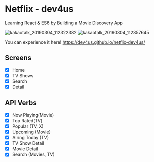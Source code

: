 # Netflix - dev4us

Learning React & ES6 by Building a Movie Discovery App

![kakaotalk_20190304_112322382](https://user-images.githubusercontent.com/19645646/53706975-2a648200-3e70-11e9-9dc5-d4fc449f03dc.png)
![kakaotalk_20190304_112357645](https://user-images.githubusercontent.com/19645646/53706978-2c2e4580-3e70-11e9-8462-4da44e748c98.png)


You can experience it here!
https://dev4us.github.io/netflix-dev4us/

## Screens

- [x] Home
- [x] TV Shows
- [x] Search
- [x] Detail

## API Verbs

- [x] Now Playing(Movie)
- [x] Top Rated(TV)
- [x] Popular (TV, X)
- [x] Upcoming (Movie)
- [x] Airing Today (TV)
- [x] TV Show Detail
- [x] Movie Detail
- [x] Search (Movies, TV)
